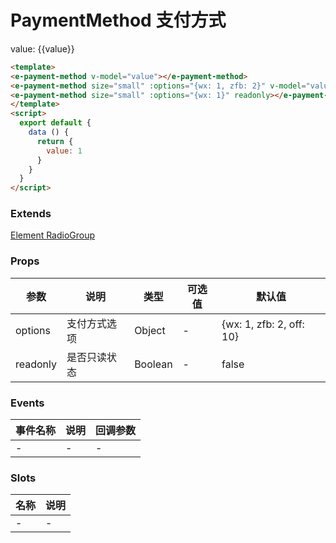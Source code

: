 # PaymentMethod 支付方式
<e-payment-method v-model="value"></e-payment-method>
<e-payment-method size="small" :options="{wx: 1, zfb: 2}" v-model="value"></e-payment-method>
<e-payment-method size="small" :options="{wx: 1}" readonly></e-payment-method>
value: {{value}}
```html
<template>
<e-payment-method v-model="value"></e-payment-method>
<e-payment-method size="small" :options="{wx: 1, zfb: 2}" v-model="value"></e-payment-method>
<e-payment-method size="small" :options="{wx: 1}" readonly></e-payment-method>
</template>
<script>
  export default {
    data () {
      return {
        value: 1
      }
    }
  }
</script>
```
### Extends
[Element RadioGroup](http://element.eleme.io/#/zh-CN/component/radio)
### Props
| 参数      | 说明    | 类型      | 可选值       | 默认值   |
|---------- |-------- |---------- |------------- |--------- |
| options     | 支付方式选项   | Object  |   -       |    {wx: 1, zfb: 2, off: 10}    |
| readonly     | 是否只读状态   | Boolean  |   -       |    false    |

### Events
| 事件名称 | 说明 | 回调参数 |
|---------|--------|---------|
| - | - | - |

### Slots
| 名称 | 说明 |
|---------|--------|
| - | - |
